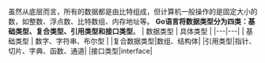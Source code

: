 虽然从底层而言，所有的数据都是由比特组成，但计算机一般操作的是固定大小的数，如整数、浮点数、比特数组、内存地址等。
**Go语言将数据类型分为四类：基础类型、复合类型、引用类型和接口类型**。
|  数据类型 | 具体类型  |
|---|---|
| 基础类型     | 数字、字符串、布尔型  |
|复合数据类型|数组、结构体|
|引用类型|指针、切片、字典、函数、通道|
|接口类型|interface|